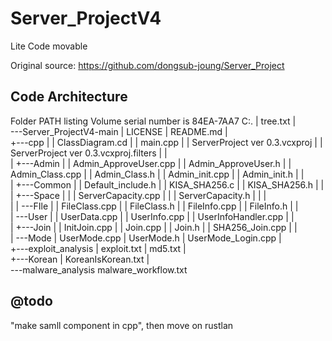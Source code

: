 # Server_ProjectV4
Lite Code movable 

Original source: https://github.com/dongsub-joung/Server_Project

## Code Architecture

Folder PATH listing
Volume serial number is 84EA-7AA7
C:.
|   tree.txt
|   
\---Server_ProjectV4-main
    |   LICENSE
    |   README.md
    |   
    +---cpp
    |   |   ClassDiagram.cd
    |   |   main.cpp
    |   |   ServerProject ver 0.3.vcxproj
    |   |   ServerProject ver 0.3.vcxproj.filters
    |   |   
    |   +---Admin
    |   |       Admin_ApproveUser.cpp
    |   |       Admin_ApproveUser.h
    |   |       Admin_Class.cpp
    |   |       Admin_Class.h
    |   |       Admin_init.cpp
    |   |       Admin_init.h
    |   |       
    |   +---Common
    |   |       Default_include.h
    |   |       KISA_SHA256.c
    |   |       KISA_SHA256.h
    |   |       
    |   +---Space
    |   |   |   ServerCapacity.cpp
    |   |   |   ServerCapacity.h
    |   |   |   
    |   |   \---FIle
    |   |           FileClass.cpp
    |   |           FileClass.h
    |   |           FileInfo.cpp
    |   |           FileInfo.h
    |   |           
    |   \---User
    |       |   UserData.cpp
    |       |   UserInfo.cpp
    |       |   UserInfoHandler.cpp
    |       |   
    |       +---Join
    |       |       InitJoin.cpp
    |       |       Join.cpp
    |       |       Join.h
    |       |       SHA256_Join.cpp
    |       |       
    |       \---Mode
    |               UserMode.cpp
    |               UserMode.h
    |               UserMode_Login.cpp
    |               
    +---exploit_analysis
    |       exploit.txt
    |       md5.txt
    |       
    +---Korean
    |       KoreanIsKorean.txt
    |       
    \---malware_analysis
            malware_workflow.txt
            
## @todo
"make samll component in cpp", then move on rustlan 
